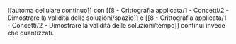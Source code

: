 [[automa cellulare continuo]] con [[8 - Crittografia applicata/1 - Concetti/2 - Dimostrare la validità delle soluzioni/spazio]] e [[8 - Crittografia applicata/1 - Concetti/2 - Dimostrare la validità delle soluzioni/tempo]] continui invece che quantizzati.

